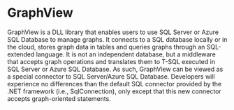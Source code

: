 # GraphView
GraphView is a DLL library that enables users to use SQL Server or Azure SQL Database to manage graphs. It connects to a SQL database locally or in the cloud, stores graph data in tables and queries graphs through an SQL-extended language. It is not an independent database, but a middleware that accepts graph operations and translates them to T-SQL executed in SQL Server or Azure SQL Database. As such, GraphView can be viewed as a special connector to SQL Server/Azure SQL Database. Developers will experience no differences than the default SQL connector provided by the .NET framework (i.e., SqlConnection), only except that this new connector accepts graph-oriented statements.

